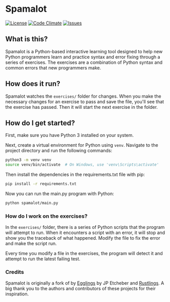 # Spamalot

[![License](https://img.shields.io/github/license/thatvideoshopguy/spamalot.svg)](https://github.com/thatvideoshopguy/spamalot/blob/main/LICENSE)
[![Code Climate](https://codeclimate.com/github/thatvideoshopguy/spamalot/badges/gpa.svg)](https://codeclimate.com/github/thatvideoshopguy/spamalot)
[![Issues](https://img.shields.io/github/issues/thatvideoshopguy/spamalot.svg)](https://github.com/thatvideoshopguy/spamalot/issues)

## What is this?

Spamalot is a Python-based interactive learning tool designed to help new Python programmers learn and practice syntax and error fixing through a series of exercises. The exercises are a combination of Python syntax and common errors that new programmers make.

## How does it run?

Spamalot watches the `exercises/` folder for changes. When you make the necessary changes for an exercise to pass and save the file, you'll see that the exercise has passed. Then it will start the next exercise in the folder.

## How do I get started?

First, make sure you have Python 3 installed on your system.

Next, create a virtual environment for Python using `venv`. Navigate to the project directory and run the following commands:

```bash
python3 -m venv venv
source venv/bin/activate  # On Windows, use 'venv\Scripts\activate'
```

Then install the dependencies in the requirements.txt file with pip:

```bash
pip install -r requirements.txt
```

Now you can run the main.py program with Python:

```bash
python spamalot/main.py
```

### How do I work on the exercises?

In the `exercises/` folder, there is a series of Python scripts that the program will attempt to run. When it encounters a script with an error, it will stop and show you the traceback of what happened. Modify the file to fix the error and make the script run.

Every time you modify a file in the exercises, the program will detect it and attempt to run the latest failing test.

### Credits

Spamalot is originally a fork of by [Egglings](https://github.com/numbertheory/egglings) by JP Etcheber and [Rustlings](https://github.com/rust-lang/rustlings). A big thank you to the authors and contributors of these projects for their inspiration.
